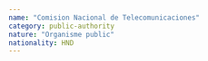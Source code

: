 ```yaml
---
name: "Comision Nacional de Telecomunicaciones"
category: public-authority
nature: "Organisme public"
nationality: HND
---
```

